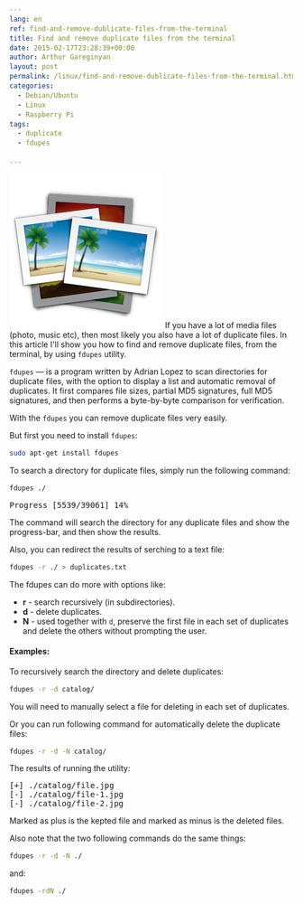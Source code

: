 ```yaml
---
lang: en
ref: find-and-remove-dublicate-files-from-the-terminal
title: Find and remove duplicate files from the terminal
date: 2015-02-17T23:28:39+00:00
author: Arthur Gareginyan
layout: post
permalink: /linux/find-and-remove-dublicate-files-from-the-terminal.html
categories:
  - Debian/Ubuntu
  - Linux
  - Raspberry Pi
tags:
  - duplicate
  - fdupes

---
```


![thumb](/images/duplicates.png)
If you have a lot of media files (photo, music etc), then most likely you also have a lot of duplicate files. In this article I'll show you how to find and remove duplicate files, from the terminal, by using `fdupes` utility.


`fdupes` — is a program written by Adrian Lopez to scan directories for duplicate files, with the option to display a list and automatic removal of duplicates. It first compares file sizes, partial MD5 signatures, full MD5 signatures, and then performs a byte-by-byte comparison for verification.

With the `fdupes` you can remove duplicate files very easily.

But first you need to install `fdupes`:

```sh
sudo apt-get install fdupes
```

To search a directory for duplicate files, simply run the following command:

```sh
fdupes ./
```

<pre>
Progress [5539/39061] 14%
</pre>

The command will search the directory for any duplicate files and show the progress-bar, and then show the results.

Also, you can redirect the results of serching to a text file:

```sh
fdupes -r ./ > duplicates.txt
```

The fdupes can do more with options like:

* **r** - search recursively (in subdirectories).
* **d** - delete duplicates.
* **N** - used together with `d`, preserve the first file in each set of duplicates and delete the others without prompting the user.

#### Examples:

To recursively search the directory and delete duplicates:

```sh
fdupes -r -d catalog/
```

You will need to manually select a file for deleting in each set of duplicates.

Or you can run following command for automatically delete the duplicate files:

```sh
fdupes -r -d -N catalog/
```

The results of running the utility:

<pre>
[+] ./catalog/file.jpg
[-] ./catalog/file-1.jpg
[-] ./catalog/file-2.jpg
</pre>

Marked as plus is the kepted file and marked as minus is the deleted files.

Also note that the two following commands do the same things:

```sh
fdupes -r -d -N ./
```

and:

```sh
fdupes -rdN ./
```
